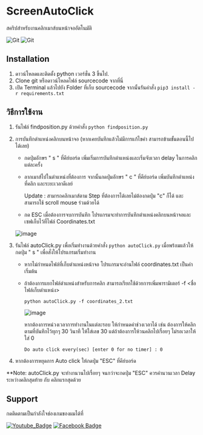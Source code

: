 # ScreenAutoClick
สคริปสำหรับงานคลิกเมาส์บนหน้าจออัตโนมัติ 

![Git](https://img.shields.io/github/v/release/NutCrazypanda/ScreenAutoClick) ![Git](https://img.shields.io/github/downloads/NutCrazypanda/ScreenAutoClick/total?color=green)

## Installation
1.  ดาวน์โหลดและติดตั้ง python เวอร์ชั่น 3 ขึ้นไป.
2.  Clone git หรือดาวน์โหลดไฟล์ sourcecode จากที่นี่
3.  เปิด Terminal แล้วไปยัง Folder ที่เก็บ sourcecode จากนั้นรันคำสั่ง  `pip3 install -r requirements.txt`

## วิธีการใช้งาน
1. รันไฟล์ findposition.py ด้วยคำสั่ง `python findposition.py`
2. การบันทึกตำแหน่งคลิกบนหน้าจอ (หากเคยบันทึกแล้วไม่มีการแก้ไขค่า สามารถข้ามขั้นตอนนี้ไปได้เลย)
    - กดปุ่มอักษร " s " ที่คีย์บอร์ด เพิ่มเริ่มการบันทึกตำแหน่งและเริ่มจับเวลา delay ในการคลิกแต่ละครั้ง
    - ลากเมาส์ไปในตำแหน่งที่ต้องการ จากนั้นกดปุ่มอักษร " c " ที่คีย์บอร์ด เพิ่มบันทึกตำแหน่งที่คลิก และระยะเวลาดีเลย์ 
    
      Update : สามารถคลิกเมาส์ตาม Step ที่ต้องการได้เลยไม่ต้องกดปุ่ม "c" ก็ได้ และสามารถใช้ scroll mouse ร่วมด้วยได้
    - กด ESC เมื่อต้องการจบการบันทึก โปรแกรมจะทำการบันทึกตำแหน่งคลิกบนหน้าจอและเซฟเก็บไว้ที่ไฟล์ Coordinates.txt

    ![image](https://user-images.githubusercontent.com/56244402/142717508-046a58ff-f314-4e3b-981c-13b43e500433.png)
    
3. รันไฟล์ autoClick.py เพื่อเริ่มทำงานด้วยคำสั่ง `python autoClick.py` เมื่อพร้อมแล้วให้กดปุ่ม " s " เพื่อสั่งให้โปรแกรมเริ่มทำงาน
    - หากไม่กำหนดไฟล์ที่เก็บตำแหน่งหน้าจอ โปรแกรมจะอ่านไฟล์ coordinates.txt เป็นค่าเริ่มต้น
    - ถ้าต้องการแยกไฟล์ตำแหน่งสำหรับการคลิก สามารถเรียกใช้ด้วยการเพิ่มพารามิเตอร์ -f <ชื่อไฟล์เก็บตำแหน่ง> 
    
      `python autoClick.py -f coordinates_2.txt` 
      
      ![image](https://user-images.githubusercontent.com/56244402/142723004-4f5948b0-40fa-4ce5-9f82-40122bbc6435.png)

      หากต้องการหน่วงเวลาการทำงานในแต่ละรอบ ให้กำหนดค่าช่วงเวลาได้ เช่น ต้องการให้คลิกตามที่บันทึกไว้ทุกๆ 30 วินาที ให้ใส่เลข 30 แต่ถ้าต้องการให้วนคลิกไปเรื่อยๆ ไม่รอเวลาให้ใส่ 0
      
      `Do auto click every(sec) [enter 0 for no timer] : 0`
      
      
4. หากต้องการหยุดการ Auto click ให้กดปุ่ม "ESC" ที่คีย์บอร์ด

**Note: autoClick.py จะทำงานวนไปเรื่อยๆ จนกว่าจะกดปุ่ม "ESC" ควรคำนวนเวลา Delay ระหว่างคลิกสุดท้าย กับ คลิกแรกสุดด้วย

## Support
กดติดตามเป็นกำลังใจช่องเกมของผมได้ที่ 

[![Youtube_Badge](https://img.shields.io/badge/Youtube-CrazypandaGaming-red)](https://www.youtube.com/channel/UC9PgjH7Bc0_P4tbc8c6K25Q)
[![Facebook Badge](https://img.shields.io/badge/Facebook-CrazypandaGaming-blue)](https://fb.com/crazypandagaming)

